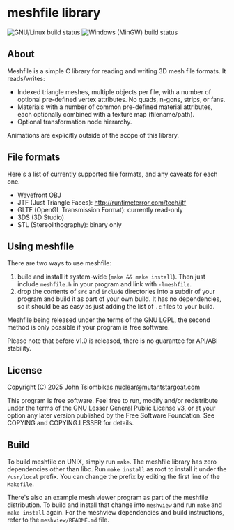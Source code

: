 meshfile library
================

![GNU/Linux build status](https://github.com/jtsiomb/meshfile/actions/workflows/build_gnulinux.yml/badge.svg)
![Windows (MinGW) build status](https://github.com/jtsiomb/meshfile/actions/workflows/build_win_mingw.yml/badge.svg)

About
-----
Meshfile is a simple C library for reading and writing 3D mesh file formats. It
reads/writes:

 - Indexed triangle meshes, multiple objects per file, with a number of optional
   pre-defined vertex attributes. No quads, n-gons, strips, or fans.
 - Materials with a number of common pre-defined material attributes, each
   optionally combined with a texture map (filename/path).
 - Optional transformation node hierarchy.

Animations are explicitly outside of the scope of this library.

File formats
------------
Here's a list of currently supported file formats, and any caveats for each one.

 - Wavefront OBJ
 - JTF (Just Triangle Faces): http://runtimeterror.com/tech/jtf
 - GLTF (OpenGL Transmission Format): currently read-only
 - 3DS (3D Studio)
 - STL (Stereolithography): binary only

Using meshfile
--------------
There are two ways to use meshfile:
 1. build and install it system-wide (`make && make install`). Then just include
    `meshfile.h` in your program and link with `-lmeshfile`.
 2. drop the contents of `src` and `include` directories into a subdir of your
    program and build it as part of your own build. It has no dependencies, so
    it should be as easy as just adding the list of `.c` files to your build.

Meshfile being released under the terms of the GNU LGPL, the second method is
only possible if your program is free software.

Please note that before v1.0 is released, there is no guarantee for API/ABI
stability.

License
-------
Copyright (C) 2025 John Tsiombikas <nuclear@mutantstargoat.com>

This program is free software. Feel free to run, modify and/or redistribute
under the terms of the GNU Lesser General Public License v3, or at your option
any later version published by the Free Software Foundation. 
See COPYING and COPYING.LESSER for details.

Build
-----
To build meshfile on UNIX, simply run `make`. The meshfile library has zero
dependencies other than libc. Run `make install` as root to install it under the
`/usr/local` prefix. You can change the prefix by editing the first line of the
`Makefile`.

There's also an example mesh viewer program as part of the meshfile
distribution. To build and install that change into `meshview` and run `make`
and `make install` again. For the meshview dependencies and build instructions,
refer to the `meshview/README.md` file.
